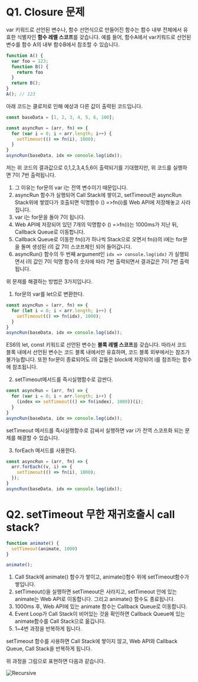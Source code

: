 # Q1. Closure 문제

var 키워드로 선언된 변수나, 함수 선언식으로 만들어진 함수는 함수 내부 전체에서 유효한 식별자인 **함수 레벨 스코프**를 갖습니다. 예를 들어, 함수A에서 var키워드로 선언된 변수를 함수 A의 내부  함수B에서 참조할 수 있습니다.

```javascript
function A() {
  var foo = 123;
  function B() {
    return foo
  }
  return B();
}
A(); // 123
```



아래 코드는 클로저로 인해 예상과 다른 값이 출력된 코드입니다.

```javascript
const baseData = [1, 2, 3, 4, 5, 6, 100];

const asyncRun = (arr, fn) => {
  for (var i = 0; i < arr.length; i++) {
    setTimeout(() => fn(i), 1000);
  }
}
asyncRun(baseData, idx => console.log(idx));

```

저는 위 코드의 결과값으로 0,1,2,3,4,5,6이 출력되기를 기대했지만, 위 코드를 실행하면 7이 7번 출력됩니다. 

1. 그 이유는 for문의 var i는 전역 변수이기 때문입니다. 
2. asyncRun 함수가 실행되어 Call Stack에 쌓이고, setTimeout은 asyncRun Stack위에 쌓였다가 호출되면 익명함수 () =>fn(i)를 Web API에 저장해놓고 사라집니다.
3. var i는 for문을 돌아 7이 됩니다. 
4.  Web API에 저장되어 있던 7개의 익명함수 () =>fn(i)는 1000ms가 지난 뒤, Callback Queue로 이동합니다.
5. Callback Queue로 이동한 fn(i)가 하나씩 Stack으로 오면서 fn(i)의 i에는 for문을 돌며 생성된 i의 값 7이 스코프체인 되어 들어갑니다. 
6. asyncRun() 함수의 두 번째 argument인 `idx => console.log(idx)` 가 실행되면서 i의 값인 7이 익명 함수의 숫자에 따라 7번 출력되면서 결과값은 7이 7번 출력됩니다.



위 문제를 해결하는 방법은 3가지입니다.

1. for문의 var를 let으로 변환한다.

```javascript
const asyncRun = (arr, fn) => {
  for (let i = 0; i < arr.length; i++) {
    setTimeout(() => fn(idx), 1000);
  }
}
asyncRun(baseData, idx => console.log(idx));
```

ES6의 let, const 키워드로 선언된 변수는 **블록 레벨 스코프**를 갖습니다.  따라서 코드 블록 내에서 선언된 변수는 코드 블록 내에서만 유효하며, 코드 블록 외부에서는 참조가 불가능합니다. 또한 for문이 종료되어도 i의 값들은 block에 저장되어 i를 참조하는 함수에 참조됩니다.



2. setTimeout메서드를 즉시실행함수로 감싼다.

```javascript
const asyncRun = (arr, fn) => {
  for (var i = 0; i < arr.length; i++) {
    (index => setTimeout(() => fn(index), 1000))(i);
  }
}
asyncRun(baseData, idx => console.log(idx));
```

setTimeout 메서드를 즉시실행함수로 감싸서 실행하면 var i가 전역 스코프화 되는 문제를 해결할 수 있습니다.



3. forEach 메서드를 사용한다.

```javascript
const asyncRun = (arr, fn) => {
  arr.forEach((v, i) => {
    setTimeout(() => fn(i), 1000);
  });
}
asyncRun(baseData, idx => console.log(idx));
```





# Q2. setTimeout 무한 재귀호출시 call stack?

```javascript
function animate() {
  setTimeout(animate, 1000)
}

animate();
```



1. Call Stack에 animate() 함수가 쌓이고, animate()함수 위에 setTimeout함수가 쌓입니다.
2. setTimeout()을 실행하면 setTimeout은 사라지고, setTimeout 안에 있는 animate는 Web API로 이동합니다. 그리고 animate() 함수도 종료됩니다.
3. 1000ms 후, Web API에 있는 animate 함수는 Callback Queue로 이동합니다.
4. Event Loop가 Call Stack이 비어있는 것을 확인하면 Callback Queue에 있는 animate함수를 Call Stack으로 옮깁니다.
5. 1~4번 과정을 반복하게 됩니다. 


setTimeout 함수를 사용하면 Call Stack에 쌓이지 않고, Web API와 Callback Queue, Call Stack을 반복하게 됩니다.

위 과정을 그림으로 표현하면 다음과 같습니다.

![Recursive](https://raw.githubusercontent.com/likedemian/Private-Studies/master/Personals/recursive.png)